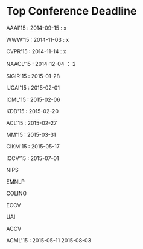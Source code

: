 Top Conference Deadline
=====
AAAI'15 : 2014-09-15 : x

WWW'15 : 2014-11-03 : x

CVPR'15 : 2014-11-14 : x

NAACL'15 : 2014-12-04 ： 2

SIGIR'15 : 2015-01-28

IJCAI'15 : 2015-02-01

ICML'15 : 2015-02-06

KDD'15 : 2015-02-20

ACL'15 : 2015-02-27

MM'15 : 2015-03-31

CIKM'15 : 2015-05-17

ICCV'15 : 2015-07-01

NIPS

EMNLP

COLING

ECCV

UAI

ACCV

ACML'15 : 2015-05-11 2015-08-03


